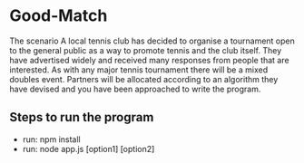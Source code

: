 # Good-Match
The scenario
A local tennis club has decided to organise a tournament open to the general public as a way to
promote tennis and the club itself.
They have advertised widely and received many responses from people that are interested. As
with any major tennis tournament there will be a mixed doubles event. Partners will be allocated
according to an algorithm they have devised and you have been approached to write the program.

## Steps to run the program
* run: npm install
* run: node app.js [option1] [option2]
